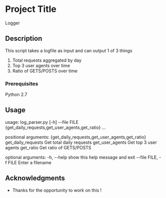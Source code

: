 # Project Title
Logger 

## Description

This script takes a logfile as input and can output 1 of 3 things

1. Total requests aggregated by day 
2. Top 3 user agents over time 
3. Ratio of GETS/POSTS over time  



### Prerequisites
Python 2.7 


## Usage 

usage: log_parser.py [-h] --file FILE
                     {get_daily_requests,get_user_agents,get_ratio} ...

positional arguments:
  {get_daily_requests,get_user_agents,get_ratio}
    get_daily_requests  Get total daily requests
    get_user_agents     Get top 3 user agents
    get_ratio           Get ratio of GETS/POSTS

optional arguments:
  -h, --help            show this help message and exit
  --file FILE, -f FILE  Enter a filename 



## Acknowledgments

* Thanks for the opportunity to work on this ! 
